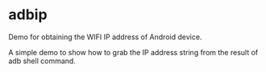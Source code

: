 # adbip
Demo for obtaining the WIFI IP address of Android device.

A simple demo to show how to grab the IP address string from the result of adb shell command.
